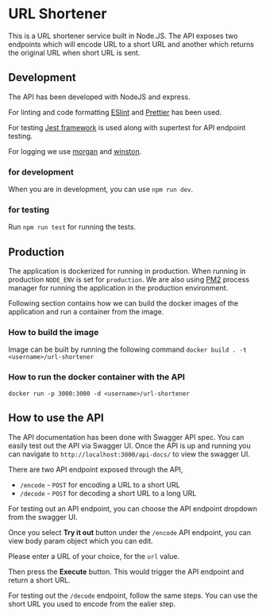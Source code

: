 # URL Shortener

This is a URL shortener service built in Node.JS. The API exposes two endpoints which will encode URL to a short URL and another
which returns the original URL when short URL is sent.

## Development

The API has been developed with NodeJS and express.

For linting and code formatting [ESlint](https://eslint.org/) and [Prettier](https://prettier.io/) has been used.

For testing [Jest framework](https://jestjs.io/) is used along with supertest for API endpoint testing.

For logging we use [morgan](https://www.npmjs.com/package/morgan) and [winston](https://www.npmjs.com/package/winston).

### for development

When you are in development, you can use `npm run dev`.

### for testing

Run `npm run test` for running the tests.

## Production

The application is dockerized for running in production.
When running in production `NODE_ENV` is set for `production`. We are also
using [PM2](https://pm2.keymetrics.io/) process manager for running the
application in the production environment.

Following section contains how we can build the docker images of the application
and run a container from the image.

### How to build the image

Image can be built by running the following command
`docker build . -t <username>/url-shortener`

### How to run the docker container with the API

`docker run -p 3000:3000 -d <username>/url-shortener`

## How to use the API

The API documentation has been done with Swagger API spec. You can easily test out the API via Swagger UI. Once the API is up and running
you can navigate to `http://localhost:3000/api-docs/` to view the swagger UI.

There are two API endpoint exposed through the API,

-   `/encode` - `POST` for encoding a URL to a short URL
-   `/decode` - `POST` for decoding a short URL to a long URL

For testing out an API endpoint, you can choose the API endpoint dropdown from the swagger UI.

Once you select **Try it out** button under the `/encode` API endpoint, you can view body param object which you can edit.

Please enter a URL of your choice, for the `url` value.

Then press the **Execute** button. This would trigger the API endpoint and return a short URL.

For testing out the `/decode` endpoint, follow the same steps. You can use the short URL you used to
encode from the ealier step.
